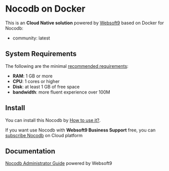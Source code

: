 # Nocodb on Docker  

This is an **Cloud Native solution** powered by [Websoft9](https://www.websoft9.com) based on Docker for Nocodb:

 - community:  latest


## System Requirements

The following are the minimal [recommended requirements](https://docs.nocodb.com/getting-started/installation):

* **RAM**: 1 GB or more
* **CPU**: 1 cores or higher
* **Disk**: at least 1 GB of free space
* **bandwidth**: more fluent experience over 100M  

## Install

You can install this Nocodb by [How to use it?](https://github.com/Websoft9/docker-library#how-to-use-it).   

If you want use Nocodb with **Websoft9 Business Support** free, you can [subscribe Nocodb](https://www.websoft9.com/apps) on Cloud platform

## Documentation

[Nocodb Administrator Guide](https://support.websoft9.com/docs/nocodb) powered by Websoft9